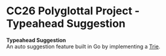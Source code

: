 # CC26 Polyglottal Project - Typeahead Suggestion  
  
**Typeahead Suggestion**  
An auto suggestion feature built in Go by implementing a [Trie](https://en.wikipedia.org/wiki/Trie).  
